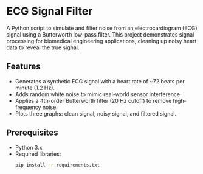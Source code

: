 # ECG Signal Filter
A Python script to simulate and filter noise from an electrocardiogram (ECG) signal using a Butterworth low-pass filter. This project demonstrates signal processing for biomedical engineering applications, cleaning up noisy heart data to reveal the true signal.

## Features
- Generates a synthetic ECG signal with a heart rate of ~72 beats per minute (1.2 Hz).
- Adds random white noise to mimic real-world sensor interference.
- Applies a 4th-order Butterworth filter (20 Hz cutoff) to remove high-frequency noise.
- Plots three graphs: clean signal, noisy signal, and filtered signal.

## Prerequisites
- Python 3.x
- Required libraries:  
  ```bash
  pip install -r requirements.txt
